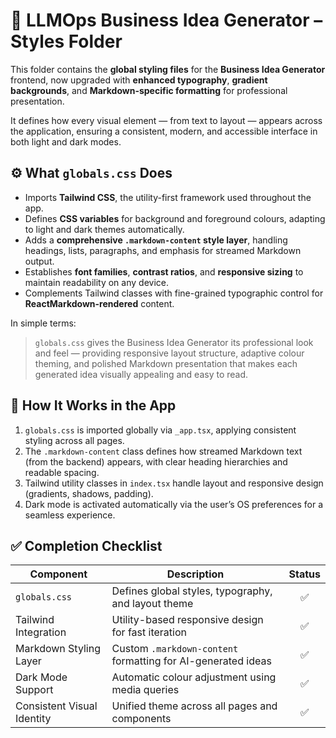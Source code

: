 # 🎨 LLMOps Business Idea Generator – Styles Folder

This folder contains the **global styling files** for the **Business Idea Generator** frontend, now upgraded with **enhanced typography**, **gradient backgrounds**, and **Markdown-specific formatting** for professional presentation.

It defines how every visual element — from text to layout — appears across the application, ensuring a consistent, modern, and accessible interface in both light and dark modes.

## ⚙️ What `globals.css` Does

* Imports **Tailwind CSS**, the utility-first framework used throughout the app.
* Defines **CSS variables** for background and foreground colours, adapting to light and dark themes automatically.
* Adds a **comprehensive `.markdown-content` style layer**, handling headings, lists, paragraphs, and emphasis for streamed Markdown output.
* Establishes **font families**, **contrast ratios**, and **responsive sizing** to maintain readability on any device.
* Complements Tailwind classes with fine-grained typographic control for **ReactMarkdown-rendered** content.

In simple terms:

> `globals.css` gives the Business Idea Generator its professional look and feel — providing responsive layout structure, adaptive colour theming, and polished Markdown presentation that makes each generated idea visually appealing and easy to read.

## 🧩 How It Works in the App

1. `globals.css` is imported globally via `_app.tsx`, applying consistent styling across all pages.
2. The `.markdown-content` class defines how streamed Markdown text (from the backend) appears, with clear heading hierarchies and readable spacing.
3. Tailwind utility classes in `index.tsx` handle layout and responsive design (gradients, shadows, padding).
4. Dark mode is activated automatically via the user’s OS preferences for a seamless experience.

## ✅ Completion Checklist

| Component                  | Description                                                  | Status |
| -------------------------- | ------------------------------------------------------------ | :----: |
| `globals.css`              | Defines global styles, typography, and layout theme          |    ✅   |
| Tailwind Integration       | Utility-based responsive design for fast iteration           |    ✅   |
| Markdown Styling Layer     | Custom `.markdown-content` formatting for AI-generated ideas |    ✅   |
| Dark Mode Support          | Automatic colour adjustment using media queries              |    ✅   |
| Consistent Visual Identity | Unified theme across all pages and components                |    ✅   |
